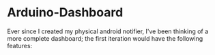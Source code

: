 # Arduino-Dashboard
Ever since I created my physical android notifier, I've been thinking of a more complete dashboard; the first iteration would have the following features:
